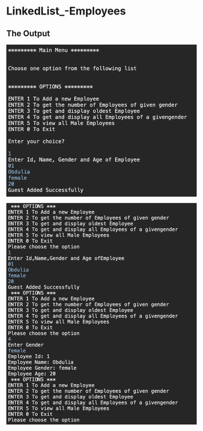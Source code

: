 # LinkedList_-Employees

## The Output
![Screenshot 1](https://github.com/IrinaSerova/LinkedList_-Employees/blob/master/images/ScreenShot1.png)



![Screenshot 2](https://github.com/IrinaSerova/LinkedList_-Employees/blob/master/images/ScreenShot2.png)


